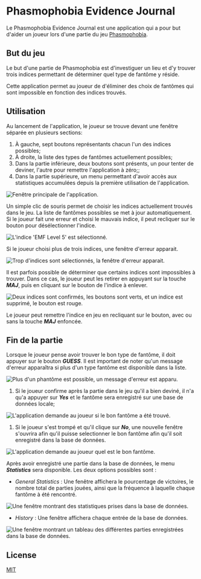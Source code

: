# Phasmophobia Evidence Journal

Le Phasmophobia Evidence Journal est une application qui a pour but d'aider un joueur lors d'une partie du jeu [Phasmophobia](https://store.steampowered.com/app/739630/Phasmophobia/).

## But du jeu

Le but d'une partie de Phasmophobia est d'investiguer un lieu et d'y trouver trois indices permettant de déterminer quel type de fantôme y réside.

Cette application permet au joueur de d'éliminer des choix de fantômes qui sont impossible en fonction des indices trouvés.

## Utilisation
Au lancement de l'application, le joueur se trouve devant une fenêtre séparée en plusieurs sections:
1. À gauche, sept boutons représentants chacun l'un des indices possibles;
2. À droite, la liste des types de fantômes actuellement possibles;
3. Dans la partie inférieure, deux boutons sont présents, un pour tenter de deviner, l'autre pour remettre l'application à zéro;;
4. Dans la partie supérieure, un menu permettant d'avoir accès aux statistiques accumulées depuis la première utilisation de l'application.


![Fenêtre principale de l'application.](https://raw.githubusercontent.com/Flerxc/PhasmophobiaEvidenceJournal/main/img/img1.PNG "Fenêtre principale")

Un simple clic de souris permet de choisir les indices actuellement trouvés dans le jeu. La liste de fantômes possibles se met à jour automatiquement. Si le joueur fait une erreur et choisi le mauvais indice, il peut recliquer sur le bouton pour désélectionner l'indice.

![L'indice 'EMF Level 5' est sélectionné.](https://raw.githubusercontent.com/Flerxc/PhasmophobiaEvidenceJournal/main/img/img2.PNG "Fenêtre principale avec un indice sélectionné")

Si le joueur choisi plus de trois indices, une fenêtre d'erreur apparait.

![Trop d'indices sont sélectionnés, la fenêtre d'erreur apparait.](https://raw.githubusercontent.com/Flerxc/PhasmophobiaEvidenceJournal/main/img/img3.PNG "Fenêtre d'erreur")

Il est parfois possible de déterminer que certains indices sont impossibles à trouver. Dans ce cas, le joueur peut les retirer en appuyant sur la touche ***MAJ***, puis en cliquant sur le bouton de l'indice à enlever.

![Deux indices sont confirmés, les boutons sont verts, et un indice est supprimé, le bouton est rouge.](https://raw.githubusercontent.com/Flerxc/PhasmophobiaEvidenceJournal/main/img/img4.PNG "Fenêtre principale avec deux indices confirmés et un indice supprimé")

Le joueur peut remettre l'indice en jeu en recliquant sur le bouton, avec ou sans la touche ***MAJ*** enfoncée.

## Fin de la partie

Lorsque le joueur pense avoir trouver le bon type de fantôme, il doit appuyer sur le bouton ***GUESS***. Il est important de noter qu'un message d'erreur apparaîtra si plus d'un type fantôme est disponible dans la liste.

![Plus d'un phantôme est possible, un message d'erreur est apparu.](https://raw.githubusercontent.com/Flerxc/PhasmophobiaEvidenceJournal/main/img/img5.PNG "Fenêtre d'erreur")

1. Si le joueur confirme après la partie dans le jeu qu'il a bien deviné, il n'a qu'a appuyer sur ***Yes*** et le fantôme sera enregistré sur une base de données locale;

![L'application demande au joueur si le bon fantôme a été trouvé.](https://raw.githubusercontent.com/Flerxc/PhasmophobiaEvidenceJournal/main/img/img6.png "Fenêtre de confirmation du fantôme")

1. Si le joueur s'est trompé et qu'il clique sur ***No***, une nouvelle fenêtre s'ouvrira afin qu'il puisse selectionner le bon fantôme afin qu'il soit enregistré dans la base de données.

![L'application demande au joueur quel est le bon fantôme.](https://raw.githubusercontent.com/Flerxc/PhasmophobiaEvidenceJournal/main/img/img7.PNG "Fenêtre de confirmation du bon fantôme")

Après avoir enregistré une partie dans la base de données, le menu ***Statistics*** sera disponible. Les deux options possibles sont :
-   *General Statistics* : Une fenêtre affichera le pourcentage de victoires, le nombre total de parties jouées, ainsi que la fréquence à laquelle chaque fantôme à été rencontré.

![Une fenêtre montrant des statistiques prises dans la base de données.](https://raw.githubusercontent.com/Flerxc/PhasmophobiaEvidenceJournal/main/img/img8.PNG "Fenêtre de statistiques")

-   *History* : Une fenêtre affichera chaque entrée de la base de données.

![Une fenêtre montrant un tableau des différentes parties enregistrées dans la base de données.](https://raw.githubusercontent.com/Flerxc/PhasmophobiaEvidenceJournal/main/img/img9.PNG "Fenêtre de de statistiques")

## License
[MIT](LICENSE.txt)